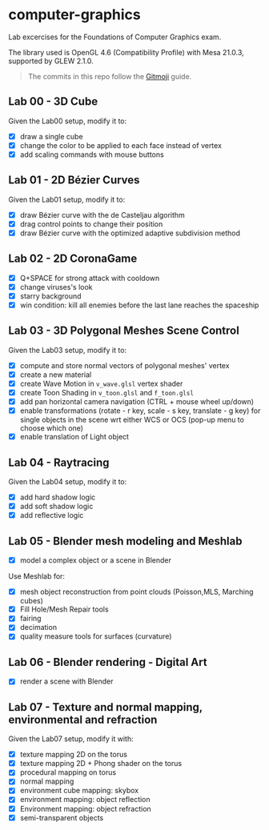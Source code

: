 # computer-graphics
Lab excercises for the Foundations of Computer Graphics exam.  

The library used is OpenGL 4.6 (Compatibility Profile) with Mesa 21.0.3, supported by GLEW 2.1.0.

> The commits in this repo follow the [Gitmoji](https://gitmoji.carloscuesta.me/) guide.

## Lab 00 - 3D Cube
Given the Lab00 setup, modify it to:  
- [x] draw a single cube
- [x] change the color to be applied to each face instead of vertex
- [x] add scaling commands with mouse buttons 

## Lab 01 - 2D Bézier Curves
Given the Lab01 setup, modify it to:
- [x] draw Bézier curve with the de Casteljau algorithm
- [x] drag control points to change their position
- [x] draw Bézier curve with the optimized adaptive subdivision method

## Lab 02 - 2D CoronaGame
- [x] Q+SPACE for strong attack with cooldown
- [x] change viruses's look
- [x] starry background
- [x] win condition: kill all enemies before the last lane reaches the spaceship

## Lab 03 - 3D Polygonal Meshes Scene Control
Given the Lab03 setup, modify it to:
- [x] compute and store normal vectors of polygonal meshes' vertex
- [x] create a new material
- [x] create Wave Motion in ```v_wave.glsl``` vertex shader
- [x] create Toon Shading in ```v_toon.glsl``` and ```f_toon.glsl```
- [x] add pan horizontal camera navigation (CTRL + mouse wheel up/down)
- [x] enable transformations (rotate - r key, scale - s key, translate - g key) for single objects in the scene wrt either WCS or OCS (pop-up menu to choose which one)
- [x] enable translation of Light object

## Lab 04 - Raytracing
Given the Lab04 setup, modify it to:
- [x] add hard shadow logic
- [x] add soft shadow logic
- [x] add reflective logic

## Lab 05 - Blender mesh modeling and Meshlab
- [x] model a complex object or a scene in Blender  

Use Meshlab for:
- [x] mesh object reconstruction from point clouds (Poisson,MLS, Marching cubes)
- [x] Fill Hole/Mesh Repair tools
- [x] fairing
- [x] decimation
- [x] quality measure tools for surfaces (curvature)

## Lab 06 - Blender rendering - Digital Art
- [x] render a scene with Blender

## Lab 07 - Texture and normal mapping, environmental and refraction
Given the Lab07 setup, modify it with:
- [x] texture mapping 2D on the torus
- [x] texture mapping 2D + Phong shader on the torus
- [x] procedural mapping on torus
- [x] normal mapping
- [x] environment cube mapping: skybox
- [x] environment mapping: object reflection
- [x] Environment mapping: object refraction
- [x] semi-transparent objects